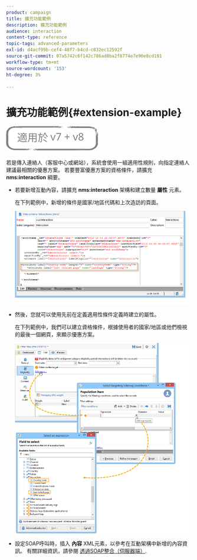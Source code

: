 ```yaml
---
product: campaign
title: 擴充功能範例
description: 擴充功能範例
audience: interaction
content-type: reference
topic-tags: advanced-parameters
exl-id: d4acf99b-cef4-48f7-b4cd-c032ec12592f
source-git-commit: 07a5742c6f142c786ad8ba2f8774e7e90e8cd191
workflow-type: tm+mt
source-wordcount: '153'
ht-degree: 3%

---
```


# 擴充功能範例{#extension-example}

![](../../assets/common.svg)

若是傳入連絡人（客服中心或網站），系統會使用一組適用性規則，向指定連絡人建議最相關的優惠方案。 若要豐富優惠方案的資格條件，請擴充 **nms:interaction** 綱要。

* 若要新增互動內容，請擴充 **nms:interaction** 架構和建立數量 **屬性** 元素。

   在下列範例中，新增的條件是國家/地區代碼和上次造訪的頁面。

   ![](assets/s_ncs_configuration_offer_schemas.png)

* 然後，您就可以使用先前在定義適用性條件定義時建立的屬性。

   在下列範例中，我們可以建立資格條件，根據使用者的國家/地區或他們檢視的最後一個網頁，來顯示優惠方案。

   ![](assets/s_ncs_configuration_offer_context.png)

* 設定SOAP呼叫時，插入 **內容** XML元素，以參考在互動架構中新增的內容資訊。 有關詳細資訊，請參閱 [透過SOAP整合（伺服器端）](../../interaction/using/integration-via-soap--server-side-.md).
